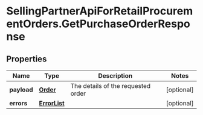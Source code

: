 # SellingPartnerApiForRetailProcurementOrders.GetPurchaseOrderResponse

## Properties
Name | Type | Description | Notes
------------ | ------------- | ------------- | -------------
**payload** | [**Order**](Order.md) | The details of the requested order | [optional] 
**errors** | [**ErrorList**](ErrorList.md) |  | [optional] 


